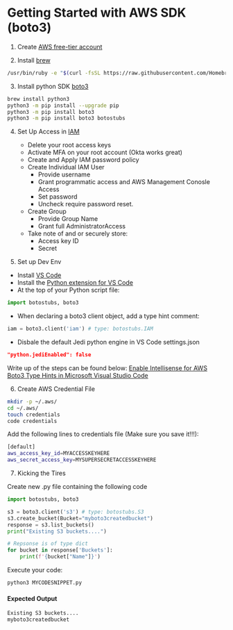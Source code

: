 # Getting Started with AWS SDK (boto3)

1. Create [AWS free-tier account](https://aws.amazon.com/free/?all-free-tier.sort-by=item.additionalFields.SortRank&all-free-tier.sort-order=asc) 

2. Install [brew](https://brew.sh/)
```bash
/usr/bin/ruby -e "$(curl -fsSL https://raw.githubusercontent.com/Homebrew/install/master/install)"
```

3. Install python SDK [boto3](https://boto3.amazonaws.com/v1/documentation/api/latest/guide/quickstart.html)
```bash
brew install python3
python3 -m pip install --upgrade pip
python3 -m pip install boto3
python3 -m pip install boto3 botostubs
```

4. Set Up Access in [IAM](https://console.aws.amazon.com/iam/)
    - Delete your root access keys
    - Activate MFA on your root account (Okta works great)
    - Create and Apply IAM password policy
    - Create Individual IAM User
        - Provide username 
        - Grant programmatic access and AWS Management Conosle Access
        - Set password
        - Uncheck require password reset.
    - Create Group
        - Provide Group Name
        - Grant full AdministratorAccess 
    - Take note of and or securely store:
        - Access key ID
        - Secret

5. Set up Dev Env
- Install [VS Code](https://code.visualstudio.com/)
- Install the [Python extension for VS Code](https://marketplace.visualstudio.com/items?itemName=ms-python.python)
- At the top of your Python script file: 
```python
import botostubs, boto3
```
- When declaring a boto3 client object, add a type hint comment: 
```python
iam = boto3.client('iam') # type: botostubs.IAM
```
- Disbale the default Jedi python engine in VS Code settings.json
```json
"python.jediEnabled": false
```

Write up of the steps can be found below:
[Enable Intellisense for AWS Boto3 Type Hints in Microsoft Visual Studio Code](https://trevorsullivan.net/2019/06/11/intellisense-microsoft-vscode-aws-boto3-python/)

6. Create AWS Credential File
```bash
mkdir -p ~/.aws/ 
cd ~/.aws/ 
touch credentials
code credentials
```
Add the following lines to credentials file (Make sure you save it!!!):
```bash
[default]
aws_access_key_id=MYACCESSKEYHERE
aws_secret_access_key=MYSUPERSECRETACCESSKEYHERE
```

7. Kicking the Tires

Create new .py file containing the following code
```python
import botostubs, boto3

s3 = boto3.client('s3') # type: botostubs.S3
s3.create_bucket(Bucket="myboto3createdbucket")
response = s3.list_buckets()
print("Existing S3 buckets....")

# Repsonse is of type dict
for bucket in response['Buckets']:
    print(f'{bucket["Name"]}')
```
Execute your code:
```bash
python3 MYCODESNIPPET.py
```
#### Expected Output
```bash
Existing S3 buckets....
myboto3createdbucket
```
